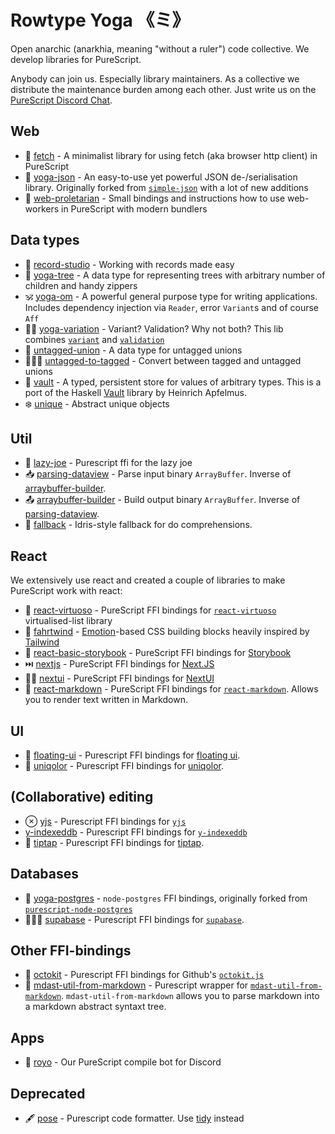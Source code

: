 # Rowtype Yoga 《ミ》

Open anarchic (anarkhia, meaning "without a ruler") code collective. We develop libraries for PureScript.

Anybody can join us. Especially library maintainers. As a collective we distribute the maintenance burden among each other.
Just write us on the [PureScript Discord Chat](https://purescript.org/chat).

## Web
* 💌 [fetch](https://github.com/rowtype-yoga/purescript-fetch) - A minimalist library for using fetch (aka browser http client) in PureScript
* 👔 [yoga-json](https://github.com/rowtype-yoga/purescript-yoga-json) - An easy-to-use yet powerful JSON de-/serialisation library. Originally forked from [`simple-json`](https://github.com/justinwoo/purescript-simple-json) with a lot of new additions
* 🐝 [web-proletarian](https://github.com/rowtype-yoga/purescript-web-proletarian) - Small bindings and instructions how to use web-workers in PureScript with modern bundlers

## Data types
* 📀 [record-studio](https://github.com/rowtype-yoga/purescript-record-studio) - Working with records made easy
* 🎄 [yoga-tree](https://github.com/rowtype-yoga/purescript-yoga-tree) - A data type for representing trees with arbitrary number of children and handy zippers
* 🕉️ [yoga-om](https://github.com/rowtype-yoga/purescript-yoga-om) - A powerful general purpose type for writing applications. Includes dependency injection via `Reader`, error `Variant`s and of course `Aff`
* 🧟‍♂️ [yoga-variation](https://github.com/rowtype-yoga/purescript-yoga-variation) - Variant? Validation? Why not both? This lib combines [`variant`](https://github.com/natefaubion/purescript-variant) and [`validation`](https://github.com/purescript/purescript-validation)
* 💍 [untagged-union](https://github.com/rowtype-yoga/purescript-untagged-union) - A data type for untagged unions
* 👰🏽‍♀️ [untagged-to-tagged](https://github.com/rowtype-yoga/purescript-untagged-to-tagged) - Convert between tagged and untagged unions
* 🔑 [vault](https://github.com/rowtype-yoga/purescript-vault) - A typed, persistent store for values of arbitrary types. This is a port of the Haskell [Vault](https://github.com/HeinrichApfelmus/vault) library by Heinrich Apfelmus.
* ❄️ [unique](https://github.com/rowtype-yoga/purescript-unique) - Abstract unique objects

## Util
* 🦥 [lazy-joe](https://github.com/rowtype-yoga/purescript-lazy-joe) - Purescript ffi for the lazy joe
* 📥 [parsing-dataview](https://github.com/rowtype-yoga/purescript-parsing-dataview) - Parse input binary `ArrayBuffer`. Inverse of [arraybuffer-builder](https://github.com/rowtype-yoga/purescript-arraybuffer-builder).
* 📤 [arraybuffer-builder](https://github.com/rowtype-yoga/purescript-arraybuffer-builder) - Build output binary `ArrayBuffer`. Inverse of [parsing-dataview](https://github.com/rowtype-yoga/purescript-parsing-dataview).
* 🦾 [fallback](https://github.com/rowtype-yoga/purescript-fallback) - Idris-style fallback for do comprehensions.

## React
We extensively use react and created a couple of libraries to make PureScript work with react:
* 📜 [react-virtuoso](https://github.com/rowtype-yoga/purescript-react-virtuoso) - PureScript FFI bindings for [`react-virtuoso`](https://virtuoso.dev/) virtualised-list library
* 💨 [fahrtwind](https://github.com/rowtype-yoga/purescript-fahrtwind) - [Emotion](https://emotion.sh/)-based CSS building blocks heavily inspired by [Tailwind](https://tailwindcss.com/)
* 📖 [react-basic-storybook](https://github.com/rowtype-yoga/purescript-react-basic-storybook) - PureScript FFI bindings for [Storybook](https://storybook.js.org/)
* ⏭️ [nextjs](http://github.com/rowtype-yoga/purescript-nextjs) - PureScript FFI bindings for [Next.JS](https://nextjs.org/)
* 💅🏽 [nextui](https://github.com/rowtype-yoga/purescript-nextui) - PureScript FFI bindings for [NextUI](https://nextui.org/)
* 📄 [react-markdown](https://github.com/rowtype-yoga/purescript-react-markdown) - PureScript FFI bindings for [`react-markdown`](https://github.com/remarkjs/react-markdown). Allows you to render text written in Markdown.

## UI
* 🛟 [floating-ui](https://github.com/rowtype-yoga/purescript-floating-ui) - Purescript FFI bindings for [floating ui](https://floating-ui.com/).
* 🎨 [uniqolor](https://github.com/rowtype-yoga/purescript-uniqolor) - Purescript FFI bindings for [uniqolor](https://github.com/dastoori/uniqolor).

## (Collaborative) editing
* ⊗ [yjs](https://github.com/rowtype-yoga/purescript-yjs) - Purescript FFI bindings for [`yjs`](https://docs.yjs.dev)
* [y-indexeddb](https://github.com/rowtype-yoga/purescript-y-indexeddb) - Purescript FFI bindings for [`y-indexeddb`](https://docs.yjs.dev)
* 🚰 [tiptap](https://github.com/rowtype-yoga/purescript-tiptap) - Purescript FFI bindings for [tiptap](https://tiptap.dev/).

## Databases
* 💾 [yoga-postgres](https://github.com/rowtype-yoga/purescript-yoga-postgres) - `node-postgres` FFI bindings, originally forked from [`purescript-node-postgres`](https://github.com/epost/purescript-node-postgres)
* 🦸🏻‍♂️ [supabase](https://github.com/rowtype-yoga/purescript-supabase) - Purescript FFI bindings for [`supabase`](https://supabase.com/).

## Other FFI-bindings
* 🐙 [octokit](https://github.com/rowtype-yoga/purescript-octokit) - Purescript FFI bindings for Github's [`octokit.js`](https://github.com/octokit/octokit.js)
* 📄 [mdast-util-from-markdown](https://github.com/rowtype-yoga/purescript-mdast-util-from-markdown) - Purescript wrapper for [`mdast-util-from-markdown`](https://github.com/syntax-tree/mdast-util-from-markdown). `mdast-util-from-markdown` allows you to parse markdown into a markdown abstract syntaxt tree.

## Apps
* 🤖 [royo](https://github.com/rowtype-yoga/royo) - Our PureScript compile bot for Discord

## Deprecated
* 🖋 [pose](https://github.com/rowtype-yoga/pose) - Purescript code formatter. Use [tidy](https://github.com/natefaubion/purescript-tidy) instead
